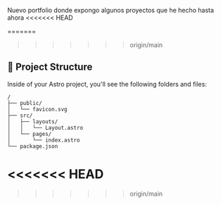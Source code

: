 Nuevo portfolio donde expongo algunos proyectos que he hecho hasta ahora
<<<<<<< HEAD

=======
>>>>>>> origin/main
## 🚀 Project Structure

Inside of your Astro project, you'll see the following folders and files:

```text
/
├── public/
│   └── favicon.svg
├── src/
│   ├── layouts/
│   │   └── Layout.astro
│   └── pages/
│       └── index.astro
└── package.json
```
<<<<<<< HEAD
=======


>>>>>>> origin/main

